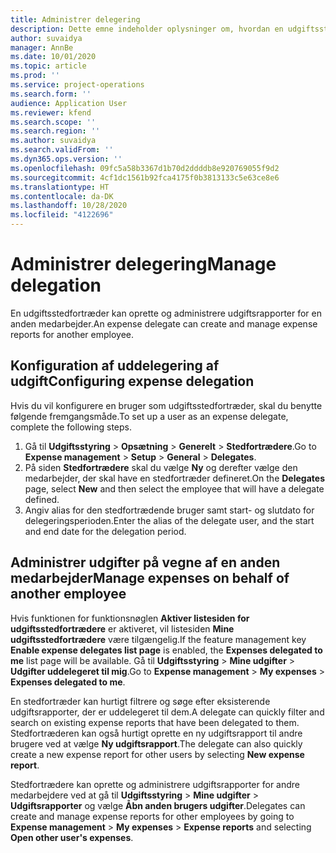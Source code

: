 ```yaml
---
title: Administrer delegering
description: Dette emne indeholder oplysninger om, hvordan en udgiftsstedfortræder kan oprette og administrere udgiftsrapporter for en anden medarbejder.
author: suvaidya
manager: AnnBe
ms.date: 10/01/2020
ms.topic: article
ms.prod: ''
ms.service: project-operations
ms.search.form: ''
audience: Application User
ms.reviewer: kfend
ms.search.scope: ''
ms.search.region: ''
ms.author: suvaidya
ms.search.validFrom: ''
ms.dyn365.ops.version: ''
ms.openlocfilehash: 09fc5a58b3367d1b70d2ddddb8e920769055f9d2
ms.sourcegitcommit: 4cf1dc1561b92fca4175f0b3813133c5e63ce8e6
ms.translationtype: HT
ms.contentlocale: da-DK
ms.lasthandoff: 10/28/2020
ms.locfileid: "4122696"
---
```

# <a name="manage-delegation"></a><span data-ttu-id="c238d-103">Administrer delegering</span><span class="sxs-lookup"><span data-stu-id="c238d-103">Manage delegation</span></span>
<span data-ttu-id="c238d-104">En udgiftsstedfortræder kan oprette og administrere udgiftsrapporter for en anden medarbejder.</span><span class="sxs-lookup"><span data-stu-id="c238d-104">An expense delegate can create and manage expense reports for another employee.</span></span>

## <a name="configuring-expense-delegation"></a><span data-ttu-id="c238d-105">Konfiguration af uddelegering af udgift</span><span class="sxs-lookup"><span data-stu-id="c238d-105">Configuring expense delegation</span></span>

<span data-ttu-id="c238d-106">Hvis du vil konfigurere en bruger som udgiftsstedfortræder, skal du benytte følgende fremgangsmåde.</span><span class="sxs-lookup"><span data-stu-id="c238d-106">To set up a user as an expense delegate, complete the following steps.</span></span> 
1. <span data-ttu-id="c238d-107">Gå til **Udgiftsstyring** > **Opsætning** > **Generelt** > **Stedfortrædere**.</span><span class="sxs-lookup"><span data-stu-id="c238d-107">Go to **Expense management** > **Setup** > **General** > **Delegates**.</span></span> 
2. <span data-ttu-id="c238d-108">På siden **Stedfortrædere** skal du vælge **Ny** og derefter vælge den medarbejder, der skal have en stedfortræder defineret.</span><span class="sxs-lookup"><span data-stu-id="c238d-108">On the **Delegates** page, select **New** and then select the employee that will have a delegate defined.</span></span> 
3. <span data-ttu-id="c238d-109">Angiv alias for den stedfortrædende bruger samt start- og slutdato for delegeringsperioden.</span><span class="sxs-lookup"><span data-stu-id="c238d-109">Enter the alias of the delegate user, and the start and end date for the delegation period.</span></span>

## <a name="manage-expenses-on-behalf-of-another-employee"></a><span data-ttu-id="c238d-110">Administrer udgifter på vegne af en anden medarbejder</span><span class="sxs-lookup"><span data-stu-id="c238d-110">Manage expenses on behalf of another employee</span></span>

<span data-ttu-id="c238d-111">Hvis funktionen for funktionsnøglen **Aktiver listesiden for udgiftsstedfortrædere** er aktiveret, vil listesiden **Mine udgiftsstedfortrædere** være tilgængelig.</span><span class="sxs-lookup"><span data-stu-id="c238d-111">If the feature management key **Enable expense delegates list page** is enabled, the **Expenses delegated to me** list page will be available.</span></span> <span data-ttu-id="c238d-112">Gå til **Udgiftsstyring** > **Mine udgifter** > **Udgifter uddelegeret til mig**.</span><span class="sxs-lookup"><span data-stu-id="c238d-112">Go to **Expense management** > **My expenses** > **Expenses delegated to me**.</span></span>

<span data-ttu-id="c238d-113">En stedfortræder kan hurtigt filtrere og søge efter eksisterende udgiftsrapporter, der er uddelegeret til dem.</span><span class="sxs-lookup"><span data-stu-id="c238d-113">A delegate can quickly filter and search on existing expense reports that have been delegated to them.</span></span> <span data-ttu-id="c238d-114">Stedfortræderen kan også hurtigt oprette en ny udgiftsrapport til andre brugere ved at vælge **Ny udgiftsrapport**.</span><span class="sxs-lookup"><span data-stu-id="c238d-114">The delegate can also quickly create a new expense report for other users by selecting **New expense report**.</span></span>

<span data-ttu-id="c238d-115">Stedfortrædere kan oprette og administrere udgiftsrapporter for andre medarbejdere ved at gå til **Udgiftsstyring** > **Mine udgifter** > **Udgiftsrapporter** og vælge **Åbn anden brugers udgifter**.</span><span class="sxs-lookup"><span data-stu-id="c238d-115">Delegates can create and manage expense reports for other employees by going to **Expense management** > **My expenses** > **Expense reports** and selecting **Open other user's expenses**.</span></span>
